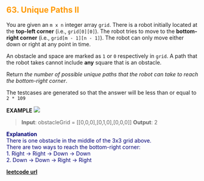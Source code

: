 <h2 style="color:#F90;">63. Unique Paths II</h2>

You are given an `m x n` integer array `grid`. There is a robot initially located at the **top-left corner** (i.e., `grid[0][0]`). The robot tries to move to the **bottom-right corner** (i.e., `grid[m - 1][n - 1]`). The robot can only move either down or right at any point in time.

An obstacle and space are marked as `1` or `0` respectively in `grid`. A path that the robot takes cannot include **any** square that is an obstacle.

Return _the number of possible unique paths that the robot can take to reach the bottom-right corner_.

The testcases are generated so that the answer will be less than or equal to `2 * 109`

**EXAMPLE**
![](https://assets.leetcode.com/uploads/2020/11/04/robot1.jpg)
>**Input**: obstacleGrid = \[[0,0,0],[0,1,0],[0,0,0]]
**Output**: 2

<p style="color:#007;">
<b>Explanation</b><br>
There is one obstacle in the middle of the 3x3 grid above.<br>
There are two ways to reach the bottom-right corner:<br>
1. Right -> Right -> Down -> Down<br>
2. Down -> Down -> Right -> Right
</p>

**[leetcode url](https://leetcode.com/problems/unique-paths-ii/description)**